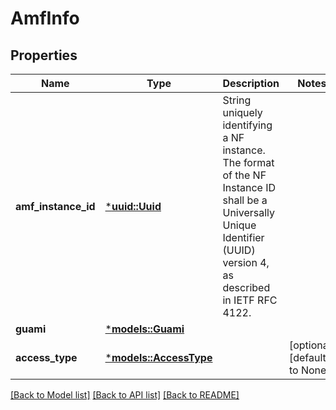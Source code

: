 # AmfInfo

## Properties
Name | Type | Description | Notes
------------ | ------------- | ------------- | -------------
**amf_instance_id** | [***uuid::Uuid**](UUID.md) | String uniquely identifying a NF instance. The format of the NF Instance ID shall be a  Universally Unique Identifier (UUID) version 4, as described in IETF RFC 4122.   | 
**guami** | [***models::Guami**](Guami.md) |  | 
**access_type** | [***models::AccessType**](AccessType.md) |  | [optional] [default to None]

[[Back to Model list]](../README.md#documentation-for-models) [[Back to API list]](../README.md#documentation-for-api-endpoints) [[Back to README]](../README.md)


